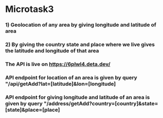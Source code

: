 # Microtask3
### 1) Geolocation of any area by giving longitude and latitude of area
### 2) By giving the country state and place where we live gives the latitude and longitude of that area
### The API is live on https://6plwl4.deta.dev/
### API endpoint for location of an area is given by query "/api/getAdd?lat=[latitude]&lon=[longitude]
### API endpoint for giving longitude and latitude of an area is given by query  "/address/getAdd?country=[country]&state=[state]&place=[place]

